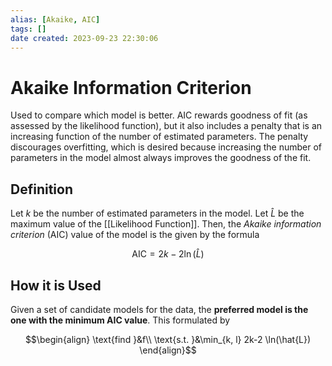 ```yaml
---
alias: [Akaike, AIC]
tags: []
date created: 2023-09-23 22:30:06
---
```


# Akaike Information Criterion

Used to compare which model is better. AIC rewards goodness of fit (as assessed by the likelihood function), but it also includes a penalty that is an increasing function of the number of estimated parameters. The penalty discourages overfitting, which is desired because increasing the number of parameters in the model almost always improves the goodness of the fit.

## Definition

Let $k$ be the number of estimated parameters in the model. Let $\hat{L}$ be the maximum value of the [[Likelihood Function]]. Then, the _Akaike information criterion_ (AIC) value of the model is the given by the formula

$$\text{AIC}= 2 k − 2 \ln(\hat{L})$$

## How it is Used

Given a set of candidate models for the data, the **preferred model is the one with the minimum AIC value**. This formulated by

$$\begin{align}
\text{find }&f\\
\text{s.t. }&\min_{k, l} 2k-2 \ln(\hat{L})
\end{align}$$


